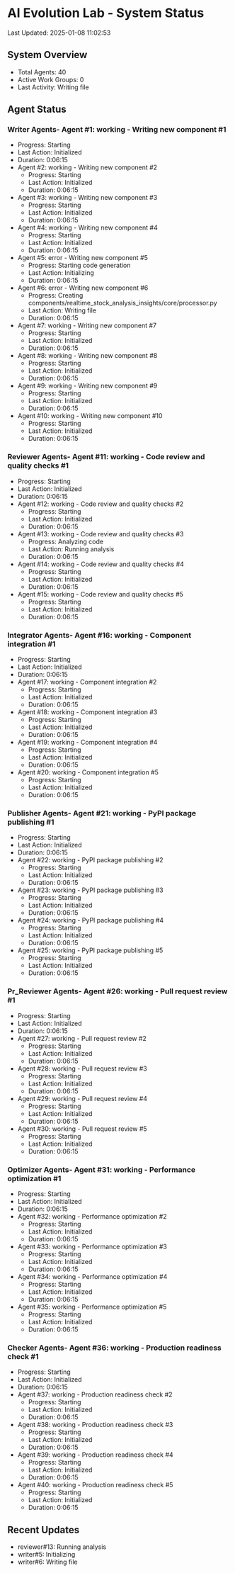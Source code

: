 # AI Evolution Lab - System Status
Last Updated: 2025-01-08 11:02:53

## System Overview
- Total Agents: 40
- Active Work Groups: 0
- Last Activity: Writing file

## Agent Status

### Writer Agents- Agent #1: working - Writing new component #1
  - Progress: Starting
  - Last Action: Initialized
  - Duration: 0:06:15
- Agent #2: working - Writing new component #2
  - Progress: Starting
  - Last Action: Initialized
  - Duration: 0:06:15
- Agent #3: working - Writing new component #3
  - Progress: Starting
  - Last Action: Initialized
  - Duration: 0:06:15
- Agent #4: working - Writing new component #4
  - Progress: Starting
  - Last Action: Initialized
  - Duration: 0:06:15
- Agent #5: error - Writing new component #5
  - Progress: Starting code generation
  - Last Action: Initializing
  - Duration: 0:06:15
- Agent #6: error - Writing new component #6
  - Progress: Creating components/realtime_stock_analysis_insights/core/processor.py
  - Last Action: Writing file
  - Duration: 0:06:15
- Agent #7: working - Writing new component #7
  - Progress: Starting
  - Last Action: Initialized
  - Duration: 0:06:15
- Agent #8: working - Writing new component #8
  - Progress: Starting
  - Last Action: Initialized
  - Duration: 0:06:15
- Agent #9: working - Writing new component #9
  - Progress: Starting
  - Last Action: Initialized
  - Duration: 0:06:15
- Agent #10: working - Writing new component #10
  - Progress: Starting
  - Last Action: Initialized
  - Duration: 0:06:15

### Reviewer Agents- Agent #11: working - Code review and quality checks #1
  - Progress: Starting
  - Last Action: Initialized
  - Duration: 0:06:15
- Agent #12: working - Code review and quality checks #2
  - Progress: Starting
  - Last Action: Initialized
  - Duration: 0:06:15
- Agent #13: working - Code review and quality checks #3
  - Progress: Analyzing code
  - Last Action: Running analysis
  - Duration: 0:06:15
- Agent #14: working - Code review and quality checks #4
  - Progress: Starting
  - Last Action: Initialized
  - Duration: 0:06:15
- Agent #15: working - Code review and quality checks #5
  - Progress: Starting
  - Last Action: Initialized
  - Duration: 0:06:15

### Integrator Agents- Agent #16: working - Component integration #1
  - Progress: Starting
  - Last Action: Initialized
  - Duration: 0:06:15
- Agent #17: working - Component integration #2
  - Progress: Starting
  - Last Action: Initialized
  - Duration: 0:06:15
- Agent #18: working - Component integration #3
  - Progress: Starting
  - Last Action: Initialized
  - Duration: 0:06:15
- Agent #19: working - Component integration #4
  - Progress: Starting
  - Last Action: Initialized
  - Duration: 0:06:15
- Agent #20: working - Component integration #5
  - Progress: Starting
  - Last Action: Initialized
  - Duration: 0:06:15

### Publisher Agents- Agent #21: working - PyPI package publishing #1
  - Progress: Starting
  - Last Action: Initialized
  - Duration: 0:06:15
- Agent #22: working - PyPI package publishing #2
  - Progress: Starting
  - Last Action: Initialized
  - Duration: 0:06:15
- Agent #23: working - PyPI package publishing #3
  - Progress: Starting
  - Last Action: Initialized
  - Duration: 0:06:15
- Agent #24: working - PyPI package publishing #4
  - Progress: Starting
  - Last Action: Initialized
  - Duration: 0:06:15
- Agent #25: working - PyPI package publishing #5
  - Progress: Starting
  - Last Action: Initialized
  - Duration: 0:06:15

### Pr_Reviewer Agents- Agent #26: working - Pull request review #1
  - Progress: Starting
  - Last Action: Initialized
  - Duration: 0:06:15
- Agent #27: working - Pull request review #2
  - Progress: Starting
  - Last Action: Initialized
  - Duration: 0:06:15
- Agent #28: working - Pull request review #3
  - Progress: Starting
  - Last Action: Initialized
  - Duration: 0:06:15
- Agent #29: working - Pull request review #4
  - Progress: Starting
  - Last Action: Initialized
  - Duration: 0:06:15
- Agent #30: working - Pull request review #5
  - Progress: Starting
  - Last Action: Initialized
  - Duration: 0:06:15

### Optimizer Agents- Agent #31: working - Performance optimization #1
  - Progress: Starting
  - Last Action: Initialized
  - Duration: 0:06:15
- Agent #32: working - Performance optimization #2
  - Progress: Starting
  - Last Action: Initialized
  - Duration: 0:06:15
- Agent #33: working - Performance optimization #3
  - Progress: Starting
  - Last Action: Initialized
  - Duration: 0:06:15
- Agent #34: working - Performance optimization #4
  - Progress: Starting
  - Last Action: Initialized
  - Duration: 0:06:15
- Agent #35: working - Performance optimization #5
  - Progress: Starting
  - Last Action: Initialized
  - Duration: 0:06:15

### Checker Agents- Agent #36: working - Production readiness check #1
  - Progress: Starting
  - Last Action: Initialized
  - Duration: 0:06:15
- Agent #37: working - Production readiness check #2
  - Progress: Starting
  - Last Action: Initialized
  - Duration: 0:06:15
- Agent #38: working - Production readiness check #3
  - Progress: Starting
  - Last Action: Initialized
  - Duration: 0:06:15
- Agent #39: working - Production readiness check #4
  - Progress: Starting
  - Last Action: Initialized
  - Duration: 0:06:15
- Agent #40: working - Production readiness check #5
  - Progress: Starting
  - Last Action: Initialized
  - Duration: 0:06:15


## Recent Updates
- reviewer#13: Running analysis
- writer#5: Initializing
- writer#6: Writing file
